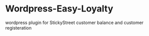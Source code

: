 Wordpress-Easy-Loyalty
======================

wordpress plugin for StickyStreet customer balance and customer registeration
